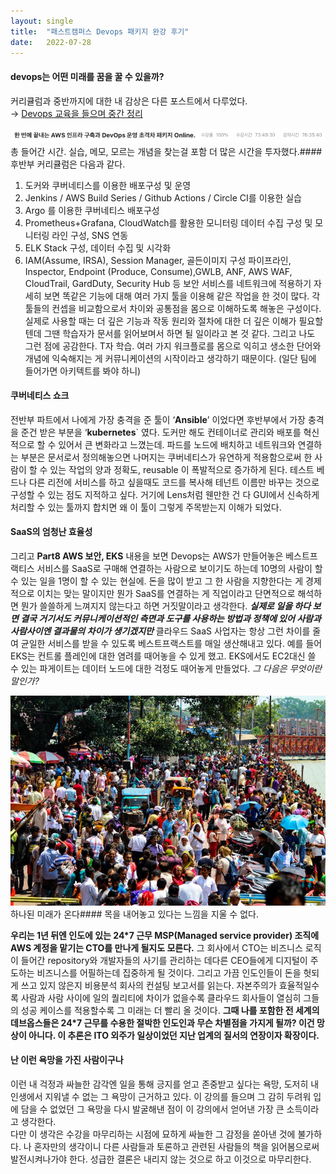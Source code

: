 ```yaml
---
layout:	single
title:	"패스트캠퍼스 Devops 패키지 완강 후기"
date:	2022-07-28
---
```


  #### devops는 어떤 미래를 꿈을 꿀 수 있을까?

커리큘럼과 중반까지에 대한 내 감상은 다른 포스트에서 다루었다.   
→ [Devops 교육을 들으며 중간 정리](https://medium.com/kangtaehun-io-devtory/devops-교육을-들으며-중간-정리-ae414001fe0e)

![](/img/1*QJMgYDhVwIZMGKldqUSzvA.png)총 들어간 시간. 실습, 메모, 모르는 개념을 찾는걸 포함 더 많은 시간을 투자했다.#### 후반부 커리큘럼은 다음과 같다.

1. 도커와 쿠버네티스를 이용한 배포구성 및 운영
2. Jenkins / AWS Build Series / Github Actions / Circle CI를 이용한 실습
3. Argo 를 이용한 쿠버네티스 배포구성
4. Prometheus+Grafana, CloudWatch를 활용한 모니터링 데이터 수집 구성 및 모니터링 라인 구성, SNS 연동
5. ELK Stack 구성, 데이터 수집 및 시각화
6. IAM(Assume, IRSA), Session Manager, 골든이미지 구성 파이프라인, Inspector, Endpoint (Produce, Consume),GWLB, ANF, AWS WAF, CloudTrail, GardDuty, Security Hub 등 보안 서비스를 네트워크에 적용하기
자세히 보면 똑같은 기능에 대해 여러 가지 툴을 이용해 같은 작업을 한 것이 많다. 각 툴들의 컨셉을 비교함으로서 차이와 공통점을 몸으로 이해하도록 해놓은 구성이다. 실제로 사용할 때는 더 깊은 기능과 작동 원리와 절차에 대한 더 깊은 이해가 필요할 텐데 그땐 학습자가 문서를 읽어보며서 하면 될 일이라고 본 것 같다. 그리고 나도 그런 점에 공감한다. T자 학습. 여러 가지 워크플로를 몸으로 익히고 생소한 단어와 개념에 익숙해지는 게 커뮤니케이션의 시작이라고 생각하기 때문이다. (일단 팀에 들어가면 아키텍트를 봐야 하니)

#### 쿠버네티스 쇼크

전반부 파트에서 나에게 가장 충격을 준 툴이 ‘**Ansible**’ 이었다면 후반부에서 가장 충격을 준건 받은 부분을 ‘**kubernetes**` 였다. 도커만 해도 컨테이너로 관리와 배포를 혁신적으로 할 수 있어서 큰 변화라고 느꼈는데. 파드를 노드에 배치하고 네트워크와 연결하는 부분은 문서로서 정의해놓으면 나머지는 쿠버네티스가 유연하게 적용함으로써 한 사람이 할 수 있는 작업의 양과 정확도, reusable 이 폭발적으로 증가하게 된다. 테스트 베드나 다른 리전에 서비스를 하고 싶을때도 코드를 복사해 테넌트 이름만 바꾸는 것으로 구성할 수 있는 점도 지적하고 싶다. 거기에 Lens처럼 웬만한 건 다 GUI에서 신속하게 처리할 수 있는 툴까지 합치면 왜 이 툴이 그렇게 주목받는지 이해가 되었다.

#### SaaS의 엄청난 효율성

그리고 **Part8 AWS 보안, EKS** 내용을 보면 Devops는 AWS가 만들어놓은 베스트프랙티스 서비스를 SaaS로 구매해 연결하는 사람으로 보이기도 하는데 10명의 사람이 할 수 있는 일을 1명이 할 수 있는 현실에. 돈을 많이 받고 그 한 사람을 지향한다는 게 경제적으로 이치는 맞는 말이지만 뭔가 SaaS를 연결하는 게 직업이라고 단면적으로 해석하면 뭔가 쓸쓸하게 느껴지지 않는다고 하면 거짓말이라고 생각한다. ***실제로 일을 하다 보면 결국 거기서도 커뮤니케이션적인 측면과 도구를 사용하는 방법과 정책에 있어 사람과 사람사이엔 결과물의 차이가 생기겠지만*** 클라우드 SaaS 사업자는 항상 그런 차이를 줄여 균일한 서비스를 받을 수 있도록 베스트프랙스트를 매일 생산해내고 있다. 예를 들어 EKS는 컨트롤 플레인에 대한 염려를 때어놓을 수 있게 했고. EKS에서도 EC2대신 쓸 수 있는 파게이트는 데이터 노드에 대한 걱정도 때어놓게 만들었다. *그 다음은 무엇이란 말인가?*

![](/img/1*sPqUS28LePtLsG0lXgxA4A.jpeg)하나된 미래가 온다#### 목을 내어놓고 있다는 느낌을 지울 수 없다.

**우리는 1년 뒤엔 인도에 있는 24*7 근무 MSP(Managed service provider) 조직에 AWS 계정을 맡기는 CTO를 만나게 될지도 모른다.** 그 회사에서 CTO는 비즈니스 로직이 들어간 repository와 개발자들의 사기를 관리하는 데다른 CEO들에게 디지털이 주도하는 비즈니스를 어필하는데 집중하게 될 것이다. 그리고 가끔 인도인들이 돈을 헛되게 쓰고 있지 않은지 비용분석 회사의 컨설팅 보고서를 읽는다. 자본주의가 효율적일수록 사람과 사람 사이에 일의 퀄리티에 차이가 없을수록 클라우드 회사들이 열심히 그들의 성공 케이스를 적용할수록 그 미래는 더 빨리 올 것이다. **그때 나를 포함한 전 세계의 데브옵스들은 24*7 근무를 수용한 절박한 인도인과 무슨 차별점을 가지게 될까? 이건 망상이 아니다. 이 추론은 ITO 외주가 일상이었던 지난 업계의 질서의 연장이자 확장이다.**

#### 난 이런 욕망을 가진 사람이구나

이런 내 걱정과 싸늘한 감각엔 일을 통해 긍지를 얻고 존중받고 싶다는 욕망, 도저히 내 인생에서 지워낼 수 없는 그 욕망이 근거하고 있다. 이 강의를 들으며 그 감히 두려워 입에 담을 수 없었던 그 욕망을 다시 발굴해낸 점이 이 강의에서 얻어낸 가장 큰 소득이라고 생각한다.   
 다만 이 생각은 수강을 마무리하는 시점에 묘하게 싸늘한 그 감정을 쏟아낸 것에 불가하다. 나 혼자만의 생각이니 다른 사람들과 토론하고 관련된 사람들의 책을 읽어봄으로써 발전시켜나가야 한다. 성급한 결론은 내리지 않는 것으로 하고 이것으로 마무리한다.

  